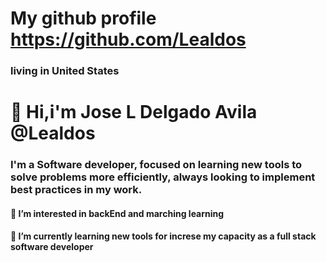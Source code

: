 # My github profile  https://github.com/Lealdos
### living in United States 
# 👋 Hi,i'm Jose L Delgado Avila @Lealdos 
###    I'm a Software developer, focused on learning new tools to solve problems more efficiently, always looking to implement best practices in my work.
#### 👀 I’m interested in backEnd and marching learning
#### 🌱 I’m currently learning new tools for increse my capacity as a full stack software developer
